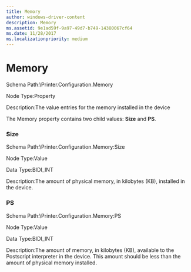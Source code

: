 ```yaml
---
title: Memory
author: windows-driver-content
description: Memory
ms.assetid: 9e1ad59f-9a97-49d7-b749-14380067cf64
ms.date: 11/28/2017
ms.localizationpriority: medium
---
```


# Memory


Schema Path:\\Printer.Configuration.Memory

Node Type:Property

Description:The value entries for the memory installed in the device

The Memory property contains two child values: **Size** and **PS**.

### <span id="size"></span><span id="SIZE"></span> Size

Schema Path:\\Printer.Configuration.Memory:Size

Node Type:Value

Data Type:BIDI\_INT

Description:The amount of physical memory, in kilobytes (KB), installed in the device.

### <span id="ps"></span><span id="PS"></span> PS

Schema Path:\\Printer.Configuration.Memory:PS

Node Type:Value

Data Type:BIDI\_INT

Description:The amount of memory, in kilobytes (KB), available to the Postscript interpreter in the device. This amount should be less than the amount of physical memory installed.

 

 




